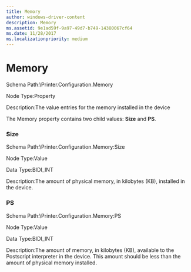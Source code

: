 ```yaml
---
title: Memory
author: windows-driver-content
description: Memory
ms.assetid: 9e1ad59f-9a97-49d7-b749-14380067cf64
ms.date: 11/28/2017
ms.localizationpriority: medium
---
```


# Memory


Schema Path:\\Printer.Configuration.Memory

Node Type:Property

Description:The value entries for the memory installed in the device

The Memory property contains two child values: **Size** and **PS**.

### <span id="size"></span><span id="SIZE"></span> Size

Schema Path:\\Printer.Configuration.Memory:Size

Node Type:Value

Data Type:BIDI\_INT

Description:The amount of physical memory, in kilobytes (KB), installed in the device.

### <span id="ps"></span><span id="PS"></span> PS

Schema Path:\\Printer.Configuration.Memory:PS

Node Type:Value

Data Type:BIDI\_INT

Description:The amount of memory, in kilobytes (KB), available to the Postscript interpreter in the device. This amount should be less than the amount of physical memory installed.

 

 




